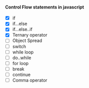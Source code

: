 #### Control Flow statements in javascript

- [x] if
- [x] if...else
- [x] if...else..if
- [x] Ternary operator
- [ ] Object Spread
- [ ] switch
- [ ] while loop
- [ ] do..while
- [ ] for loop
- [ ] break
- [ ] continue
- [ ] Comma operator
